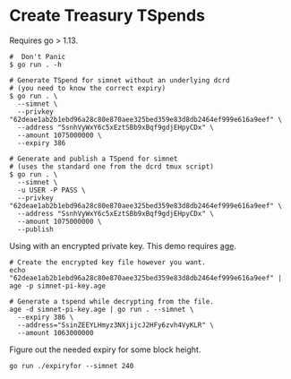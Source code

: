 # Create Treasury TSpends

Requires go > 1.13.

```shell
#  Don't Panic
$ go run . -h

# Generate TSpend for simnet without an underlying dcrd
# (you need to know the correct expiry)
$ go run . \
  --simnet \
  --privkey "62deae1ab2b1ebd96a28c80e870aee325bed359e83d8db2464ef999e616a9eef" \
  --address "SsnhVyWxY6c5xEztSBb9xBqf9gdjEHpyCDx" \
  --amount 1075000000 \
  --expiry 386

# Generate and publish a TSpend for simnet
# (uses the standard one from the dcrd tmux script)
$ go run . \
  --simnet \
  -u USER -P PASS \
  --privkey "62deae1ab2b1ebd96a28c80e870aee325bed359e83d8db2464ef999e616a9eef" \
  --address "SsnhVyWxY6c5xEztSBb9xBqf9gdjEHpyCDx" \
  --amount 1075000000 \
  --publish
```

Using with an encrypted private key. This demo requires [age](https://github.com/FiloSottile/age).

```shell
# Create the encrypted key file however you want.
echo "62deae1ab2b1ebd96a28c80e870aee325bed359e83d8db2464ef999e616a9eef" | age -p simnet-pi-key.age

# Generate a tspend while decrypting from the file.
age -d simnet-pi-key.age | go run . --simnet \
  --expiry 386 \
  --address="SsinZEEYLHmyz3NXjijcJ2HFy6zvh4VyKLR" \
  --amount 1063000000
```

Figure out the needed expiry for some block height.

```shell
go run ./expiryfor --simnet 240
```
